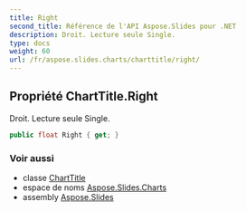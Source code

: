 ```yaml
---
title: Right
second_title: Référence de l'API Aspose.Slides pour .NET
description: Droit. Lecture seule Single.
type: docs
weight: 60
url: /fr/aspose.slides.charts/charttitle/right/
---
```


## Propriété ChartTitle.Right

Droit. Lecture seule Single.

```csharp
public float Right { get; }
```

### Voir aussi

* classe [ChartTitle](../../charttitle)
* espace de noms [Aspose.Slides.Charts](../../charttitle)
* assembly [Aspose.Slides](../../../)

<!-- NE PAS MODIFIER : généré par xmldocmd pour Aspose.Slides.dll -->